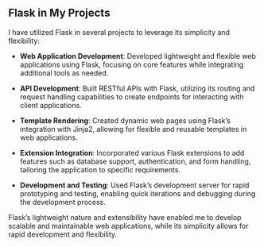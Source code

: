 ## Flask in My Projects

I have utilized Flask in several projects to leverage its simplicity and flexibility:

- **Web Application Development**: Developed lightweight and flexible web applications using Flask, focusing on core features while integrating additional tools as needed.

- **API Development**: Built RESTful APIs with Flask, utilizing its routing and request handling capabilities to create endpoints for interacting with client applications.

- **Template Rendering**: Created dynamic web pages using Flask’s integration with Jinja2, allowing for flexible and reusable templates in web applications.

- **Extension Integration**: Incorporated various Flask extensions to add features such as database support, authentication, and form handling, tailoring the application to specific requirements.

- **Development and Testing**: Used Flask’s development server for rapid prototyping and testing, enabling quick iterations and debugging during the development process.

Flask’s lightweight nature and extensibility have enabled me to develop scalable and maintainable web applications, while its simplicity allows for rapid development and flexibility.